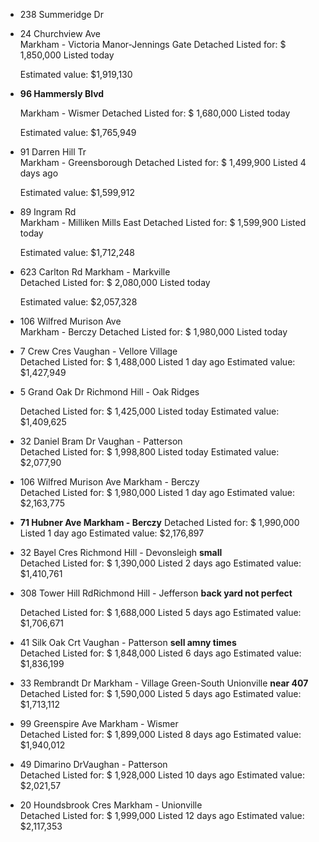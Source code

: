 
- 238 Summeridge Dr

  

- 24 Churchview Ave  
  Markham - Victoria Manor-Jennings Gate
  Detached
  Listed for: $ 1,850,000
  Listed today
  
  Estimated value:
  $1,919,130



- **96 Hammersly Blvd**
  
  Markham - Wismer
  Detached
  Listed for: $ 1,680,000
  Listed today
  
  Estimated value:
  $1,765,949



- 91 Darren Hill Tr  
  Markham - Greensborough
  Detached
  Listed for: $ 1,499,900
  Listed 4 days ago
  
  Estimated value:
  $1,599,912


- 89 Ingram Rd  
  Markham - Milliken Mills East
  Detached
  Listed for: $ 1,599,900
  Listed today
  
  Estimated value:
  $1,712,248


- 623 Carlton Rd   Markham - Markville  
  Detached
  Listed for: $ 2,080,000
  Listed today
  
  Estimated value:
  $2,057,328


- 106 Wilfred Murison Ave  
Markham - Berczy
Detached
Listed for: $ 1,980,000
Listed today


- 7 Crew Cres Vaughan - Vellore Village  
  Detached
  Listed for: $ 1,488,000
  Listed 1 day ago
  Estimated value:
  $1,427,949 


- 5 Grand Oak Dr Richmond Hill - Oak Ridges
  
  Detached
  Listed for: $ 1,425,000
  Listed today
  Estimated value:
  $1,409,625


- 32 Daniel Bram Dr Vaughan - Patterson   
  Detached
  Listed for: $ 1,998,800
  Listed today
  Estimated value:
  $2,077,90


- 106 Wilfred Murison Ave Markham - Berczy  
    Detached
    Listed for: $ 1,980,000
    Listed 1 day ago
    Estimated value:
    $2,163,775

-   **71 Hubner Ave Markham - Berczy**
  Detached
  Listed for: $ 1,990,000
  Listed 1 day ago
  Estimated value:
  $2,176,897 


-  32 Bayel Cres Richmond Hill - Devonsleigh    **small**    
  Detached
  Listed for: $ 1,390,000
  Listed 2 days ago
  Estimated value:
  $1,410,761 

- 308 Tower Hill RdRichmond Hill - Jefferson   **back yard not perfect**   
  
  Detached
  Listed for: $ 1,688,000
  Listed 5 days ago
  Estimated value:
  $1,706,671


- 41 Silk Oak Crt Vaughan - Patterson   **sell amny times**   
  Detached
  Listed for: $ 1,848,000
  Listed 6 days ago
  Estimated value:
  $1,836,199



- 33 Rembrandt Dr Markham - Village Green-South Unionville   **near 407**   
  Detached
  Listed for: $ 1,590,000
  Listed 5 days ago
  Estimated value:
  $1,713,112


- 99 Greenspire Ave Markham - Wismer   
  Detached
  Listed for: $ 1,899,000
  Listed 8 days ago
  Estimated value:
  $1,940,012

- 49 Dimarino DrVaughan - Patterson  
  Detached
  Listed for: $ 1,928,000
  Listed 10 days ago
  Estimated value:
  $2,021,57
  
- 20 Houndsbrook Cres  Markham - Unionville  
  Detached
  Listed for: $ 1,999,000
  Listed 12 days ago
  Estimated value:
  $2,117,353 
